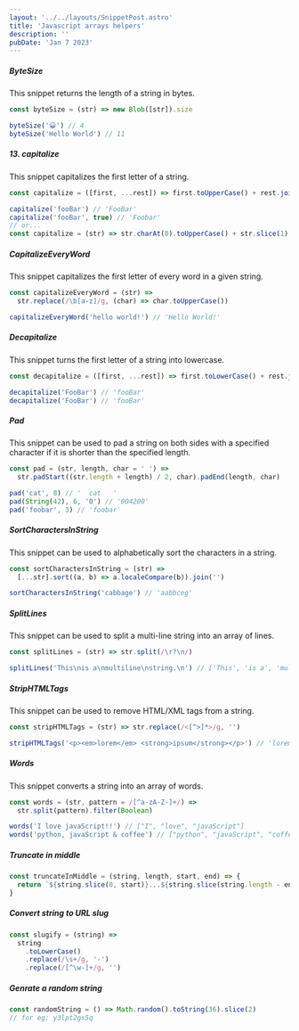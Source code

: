 ```yaml
---
layout: '../../layouts/SnippetPost.astro'
title: 'Javascript arrays helpers'
description: ''
pubDate: 'Jan 7 2023'
---
```


##### ByteSize

This snippet returns the length of a string in bytes.

```javascript
const byteSize = (str) => new Blob([str]).size

byteSize('😀') // 4
byteSize('Hello World') // 11
```

##### 13. capitalize

This snippet capitalizes the first letter of a string.

```javascript
const capitalize = ([first, ...rest]) => first.toUpperCase() + rest.join('')

capitalize('fooBar') // 'FooBar'
capitalize('fooBar', true) // 'Foobar'
// or...
const capitalize = (str) => str.charAt(0).toUpperCase() + str.slice(1)
```

##### CapitalizeEveryWord

This snippet capitalizes the first letter of every word in a given string.

```javascript
const capitalizeEveryWord = (str) =>
  str.replace(/\b[a-z]/g, (char) => char.toUpperCase())

capitalizeEveryWord('hello world!') // 'Hello World!'
```

##### Decapitalize

This snippet turns the first letter of a string into lowercase.

```javascript
const decapitalize = ([first, ...rest]) => first.toLowerCase() + rest.join('')

decapitalize('FooBar') // 'fooBar'
decapitalize('FooBar') // 'fooBar'
```

##### Pad

This snippet can be used to pad a string on both sides with a specified character if it is shorter than the specified length.

```javascript
const pad = (str, length, char = ' ') =>
  str.padStart((str.length + length) / 2, char).padEnd(length, char)

pad('cat', 8) // '  cat   '
pad(String(42), 6, '0') // '004200'
pad('foobar', 3) // 'foobar'
```

##### SortCharactersInString

This snippet can be used to alphabetically sort the characters in a string.

```javascript
const sortCharactersInString = (str) =>
  [...str].sort((a, b) => a.localeCompare(b)).join('')

sortCharactersInString('cabbage') // 'aabbceg'
```

##### SplitLines

This snippet can be used to split a multi-line string into an array of lines.

```javascript
const splitLines = (str) => str.split(/\r?\n/)

splitLines('This\nis a\nmultiline\nstring.\n') // ['This', 'is a', 'multiline', 'string.' , '']
```

##### StripHTMLTags

This snippet can be used to remove HTML/XML tags from a string.

```javascript
const stripHTMLTags = (str) => str.replace(/<[^>]*>/g, '')

stripHTMLTags('<p><em>lorem</em> <strong>ipsum</strong></p>') // 'lorem ipsum'
```

##### Words

This snippet converts a string into an array of words.

```javascript
const words = (str, pattern = /[^a-zA-Z-]+/) =>
  str.split(pattern).filter(Boolean)

words('I love javaScript!!') // ["I", "love", "javaScript"]
words('python, javaScript & coffee') // ["python", "javaScript", "coffee"]
```

##### Truncate in middle

```javascript
const truncateInMiddle = (string, length, start, end) => {
  return `${string.slice(0, start)}...${string.slice(string.length - end)}`
}
```

##### Convert string to URL slug

```javascript
const slugify = (string) =>
  string
    .toLowerCase()
    .replace(/\s+/g, '-')
    .replace(/[^\w-]+/g, '')
```

##### Genrate a random string

```javascript
const randomString = () => Math.random().toString(36).slice(2)
// for eg: y3lpt2gs5q
```
